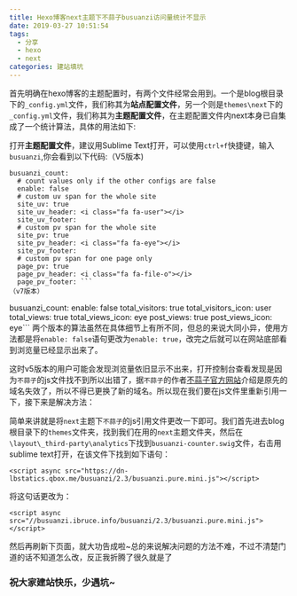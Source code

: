 ```yaml
---
title: Hexo博客next主题下不蒜子busuanzi访问量统计不显示
date: 2019-03-27 10:51:54
tags:
  - 分享
  - hexo
  - next
categories: 建站填坑
---
```

首先明确在hexo博客的主题配置时，有两个文件经常会用到。一个是blog根目录下的`_config.yml`文件，我们称其为**站点配置文件**，另一个则是`themes\next`下的`_config.yml`文件，我们称其为**主题配置文件**，在主题配置文件内next本身已自集成了一个统计算法，具体的用法如下:
<!--more-->

打开**主题配置文件**，建议用Sublime Text打开，可以使用`ctrl+f`快捷键，输入`busuanzi`,你会看到以下代码:（V5版本)
```
busuanzi_count:
  # count values only if the other configs are false
  enable: false
  # custom uv span for the whole site
  site_uv: true
  site_uv_header: <i class="fa fa-user"></i> 
  site_uv_footer: 
  # custom pv span for the whole site
  site_pv: true
  site_pv_header: <i class="fa fa-eye"></i>
  site_pv_footer: 
  # custom pv span for one page only
  page_pv: true
  page_pv_header: <i class="fa fa-file-o"></i>
  page_pv_footer: ```
（v7版本）
```
busuanzi_count:
  enable: false
  total_visitors: true
  total_visitors_icon: user
  total_views: true
  total_views_icon: eye
  post_views: true
  post_views_icon: eye```
两个版本的算法虽然在具体细节上有所不同，但总的来说大同小异，使用方法都是将`enable: false`语句更改为`enable: true`，改完之后就可以在网站底部看到浏览量已经显示出来了。

这时v5版本的用户可能会发现浏览量依旧显示不出来，打开控制台查看发现是因为`不蒜子`的js文件找不到所以出错了，据`不蒜子`的作者[不蒜子官方网站](http://ibruce.info/2015/04/04/busuanzi/)介绍是原先的域名失效了，所以不得已更换了新的域名。所以现在我们要在js文件里重新引用一下，接下来是解决方法：

简单来讲就是将`next`主题下`不蒜子`的js引用文件更改一下即可。我们首先进去blog根目录下的`themes`文件夹，找到我们在用的`next`主题文件夹，然后在`\layout\_third-party\analytics`下找到`busuanzi-counter.swig`文件，右击用sublime text打开，在该文件下找到如下语句：
```
<script async src="https://dn-lbstatics.qbox.me/busuanzi/2.3/busuanzi.pure.mini.js"></script>
```
将这句话更改为：
```
<script async src="//busuanzi.ibruce.info/busuanzi/2.3/busuanzi.pure.mini.js">
</script>
```
然后再刷新下页面，就大功告成啦~总的来说解决问题的方法不难，不过不清楚门道的话不知道怎么改，反正我折腾了很久就是了
### 祝大家建站快乐，少遇坑~
